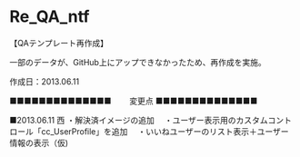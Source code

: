 Re_QA_ntf
=========

【QAテンプレート再作成】

一部のデータが、GitHub上にアップできなかったため、再作成を実施。

作成日：2013.06.11

■■■■■■■■■■■■■■
　　変更点
■■■■■■■■■■■■■■

■2013.06.11 西
・解決済イメージの追加
　・ユーザー表示用のカスタムコントロール「cc_UserProfile」を追加
　・いいねユーザーのリスト表示＋ユーザー情報の表示（仮)
